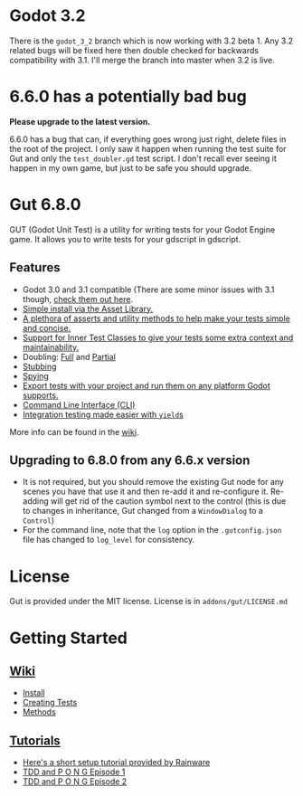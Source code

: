 # Godot 3.2
There is the `godot_3_2` branch which is now working with 3.2 beta 1.  Any 3.2 related bugs will be fixed here then double checked for backwards compatibility with 3.1.  I'll merge the branch into master when 3.2 is live.

# 6.6.0 has a potentially bad bug
__Please upgrade to the latest version.__

6.6.0 has a bug that can, if everything goes wrong just right, delete files in the root of the project.  I only saw it happen when running the test suite for Gut and only the `test_doubler.gd` test script.  I don't recall ever seeing it happen in my own game, but just to be safe you should upgrade.

# Gut 6.8.0
GUT (Godot Unit Test) is a utility for writing tests for your Godot Engine game.  It allows you to write tests for your gdscript in gdscript.

## Features
* Godot 3.0 and 3.1 compatible (There are some minor issues with 3.1 though, [check them out here](https://github.com/bitwes/Gut/wiki/Godot-3.1-Issues).
* [Simple install via the Asset Library.](https://github.com/bitwes/Gut/wiki/Install)
* [A plethora of asserts and utility methods to help make your tests simple and concise.](https://github.com/bitwes/Gut/wiki/Methods)
* [Support for Inner Test Classes to give your tests some extra context and maintainability.](https://github.com/bitwes/Gut/wiki/Inner-Test-Classes)
* Doubling:  [Full](https://github.com/bitwes/Gut/wiki/Doubles) and [Partial](https://github.com/bitwes/Gut/wiki/Partial-Doubles)
* [Stubbing](https://github.com/bitwes/Gut/wiki/Stubbing)
* [Spying](https://github.com/bitwes/Gut/wiki/Spies)
* [Export tests with your project and run them on any platform Godot supports.](https://github.com/bitwes/Gut/wiki/Exporting-Tests)
* [Command Line Interface (CLI)](https://github.com/bitwes/Gut/wiki/Command-Line)
* [Integration testing made easier with `yield`s](https://github.com/bitwes/Gut/wiki/Yielding)

More info can be found in the [wiki](https://github.com/bitwes/Gut/wiki).

## Upgrading to 6.8.0 from any 6.6.x version
* It is not required, but you should remove the existing Gut node for any scenes you have that use it and then re-add it and re-configure it.  Re-adding will get rid of the caution symbol next to the control (this is due to changes in inheritance, Gut changed from a `WindowDialog` to a `Control`)
* For the command line, note that the `log` option in the `.gutconfig.json` file has changed to `log_level` for consistency.

# License
Gut is provided under the MIT license.  License is in `addons/gut/LICENSE.md`

# Getting Started

## [Wiki](https://github.com/bitwes/Gut/wiki)
* [Install](https://github.com/bitwes/Gut/wiki/Install)
* [Creating Tests](https://github.com/bitwes/Gut/wiki/Creating-Tests)
* [Methods](https://github.com/bitwes/Gut/wiki/Methods)

## [Tutorials](https://github.com/bitwes/Gut/wiki/Tutorials)
* [Here's a short setup tutorial provided by Rainware](https://www.youtube.com/watch?v=vBbqlfmcAlc)
* [TDD and P O N G Episode 1](https://www.youtube.com/watch?v=nF2gPF69Dc4&t=3s)
* [TDD and P O N G Episode 2](https://www.youtube.com/watch?v=rNN0Xw1R_1E&t=2s)
